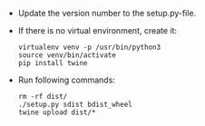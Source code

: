 * Update the version number to the setup.py-file.
* If there is no virtual environment, create it:
    ```
    virtualenv venv -p /usr/bin/python3
    source venv/bin/activate
    pip install twine
    ```
* Run following commands:

    ```
    rm -rf dist/
    ./setup.py sdist bdist_wheel
    twine upload dist/*
    ```    
